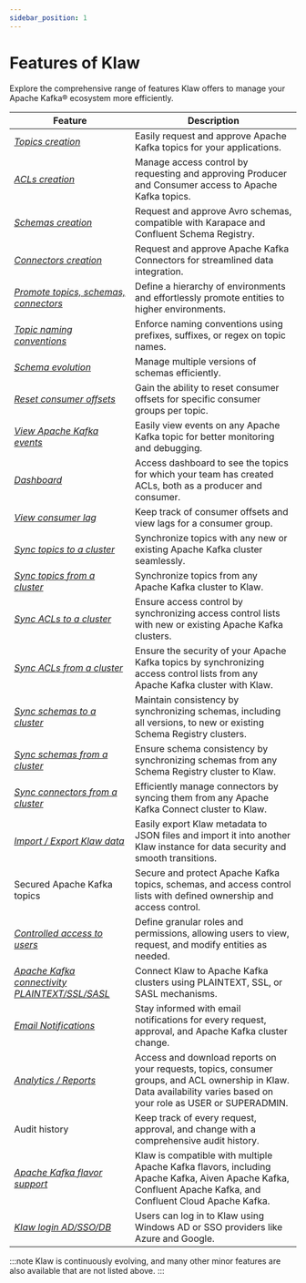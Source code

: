 ```yaml
---
sidebar_position: 1
---
```


# Features of Klaw

Explore the comprehensive range of features Klaw offers to manage your Apache Kafka® ecosystem more efficiently.

| Feature                                                                                              | Description                                                                                                                                                          |
| ---------------------------------------------------------------------------------------------------- | -------------------------------------------------------------------------------------------------------------------------------------------------------------------- |
| [_Topics creation_](../HowTo/topics/Request-a-new-topic.md)                                          | Easily request and approve Apache Kafka topics for your applications.                                                                                                |
| [_ACLs creation_](../HowTo/subscriptions/Request-a-subscription.md)                                  | Manage access control by requesting and approving Producer and Consumer access to Apache Kafka topics.                                                               |
| [_Schemas creation_](../HowTo/schemas/Request-a-schema.md)                                           | Request and approve Avro schemas, compatible with Karapace and Confluent Schema Registry.                                                                            |
| [_Connectors creation_](../HowTo/connectors/Request-a-new-connector.md)                              | Request and approve Apache Kafka Connectors for streamlined data integration.                                                                                        |
| [_Promote topics, schemas, connectors_](../HowTo/topics/Promote-a-topic.md)                          | Define a hierarchy of environments and effortlessly promote entities to higher environments.                                                                         |
| [_Topic naming conventions_](../HowTo/environments.md)                                               | Enforce naming conventions using prefixes, suffixes, or regex on topic names.                                                                                        |
| [_Schema evolution_](../HowTo/schemas/manage-schemas.md)                                             | Manage multiple versions of schemas efficiently.                                                                                                                     |
| [_Reset consumer offsets_](../HowTo/operational/Reset-Consumer-Offsets.md)                           | Gain the ability to reset consumer offsets for specific consumer groups per topic.                                                                                   |
| [_View Apache Kafka events_](../HowTo/topics/View-topic-events)                                      | Easily view events on any Apache Kafka topic for better monitoring and debugging.                                                                                    |
| [_Dashboard_](../HowTo/dashboard)                                                                    | Access dashboard to see the topics for which your team has created ACLs, both as a producer and consumer.                                                            |
| [_View consumer lag_](../HowTo/topics/View-consumer-lag)                                             | Keep track of consumer offsets and view lags for a consumer group.                                                                                                   |
| [_Sync topics to a cluster_](../HowTo/kafka-cluster-migration/sync-topics-to-cluster.md)             | Synchronize topics with any new or existing Apache Kafka cluster seamlessly.                                                                                         |
| [_Sync topics from a cluster_](../HowTo/kafka-cluster-migration/sync-topics-from-cluster.md)         | Synchronize topics from any Apache Kafka cluster to Klaw.                                                                                                            |
| [_Sync ACLs to a cluster_](../HowTo/kafka-cluster-migration/sync-acls-to-cluster.md)                 | Ensure access control by synchronizing access control lists with new or existing Apache Kafka clusters.                                                              |
| [_Sync ACLs from a cluster_](../HowTo/kafka-cluster-migration/sync-acls-from-cluster.md)             | Ensure the security of your Apache Kafka topics by synchronizing access control lists from any Apache Kafka cluster with Klaw.                                       |
| [_Sync schemas to a cluster_](../HowTo/kafka-cluster-migration/sync-schemas-to-cluster.md)           | Maintain consistency by synchronizing schemas, including all versions, to new or existing Schema Registry clusters.                                                  |
| [_Sync schemas from a cluster_](../HowTo/kafka-cluster-migration/sync-schemas-from-cluster.md)       | Ensure schema consistency by synchronizing schemas from any Schema Registry cluster to Klaw.                                                                         |
| [_Sync connectors from a cluster_](../HowTo/kafka-cluster-migration/sync-connectors-from-cluster.md) | Efficiently manage connectors by syncing them from any Apache Kafka Connect cluster to Klaw.                                                                         |
| [_Import / Export Klaw data_](../HowTo/exportimport/index.md)                                        | Easily export Klaw metadata to JSON files and import it into another Klaw instance for data security and smooth transitions.                                         |
| Secured Apache Kafka topics                                                                          | Secure and protect Apache Kafka topics, schemas, and access control lists with defined ownership and access control.                                                 |
| [_Controlled access to users_](../user-team-management/manage-roles-permissions.md)                  | Define granular roles and permissions, allowing users to view, request, and modify entities as needed.                                                               |
| [_Apache Kafka connectivity PLAINTEXT/SSL/SASL_](../HowTo/clusterconnectivity/index.md)              | Connect Klaw to Apache Kafka clusters using PLAINTEXT, SSL, or SASL mechanisms.                                                                                      |
| [_Email Notifications_](../HowTo/notifications/index.md)                                             | Stay informed with email notifications for every request, approval, and Apache Kafka cluster change.                                                                 |
| [_Analytics / Reports_](../dashboard/analytics.md)                                                   | Access and download reports on your requests, topics, consumer groups, and ACL ownership in Klaw. Data availability varies based on your role as USER or SUPERADMIN. |
| Audit history                                                                                        | Keep track of every request, approval, and change with a comprehensive audit history.                                                                                |
| [_Apache Kafka flavor support_](../HowTo/clusters.md)                                                | Klaw is compatible with multiple Apache Kafka flavors, including Apache Kafka, Aiven Apache Kafka, Confluent Apache Kafka, and Confluent Cloud Apache Kafka.         |
| [_Klaw login AD/SSO/DB_](../HowTo/authentication/index.md)                                           | Users can log in to Klaw using Windows AD or SSO providers like Azure and Google.                                                                                    |

:::note
Klaw is continuously evolving, and many other minor features are also available that are not listed above.
:::
